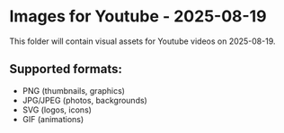 # Images for Youtube - 2025-08-19

This folder will contain visual assets for Youtube videos on 2025-08-19.

## Supported formats:
- PNG (thumbnails, graphics)
- JPG/JPEG (photos, backgrounds)
- SVG (logos, icons)
- GIF (animations)
